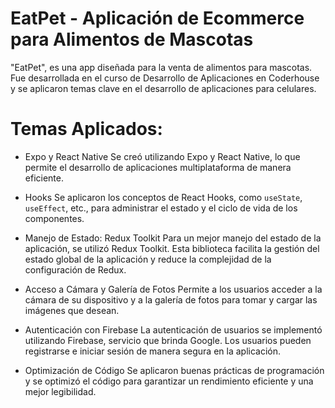 # EatPet - Aplicación de Ecommerce para Alimentos de Mascotas

"EatPet", es una app diseñada para la venta de alimentos para mascotas. Fue desarrollada en el curso de Desarrollo de Aplicaciones en Coderhouse y se aplicaron temas clave en el desarrollo de aplicaciones para celulares.

# Temas Aplicados:

- Expo y React Native
Se creó utilizando Expo y React Native, lo que permite el desarrollo de aplicaciones multiplataforma de manera eficiente.

- Hooks
Se aplicaron los conceptos de React Hooks, como `useState`, `useEffect`, etc., para administrar el estado y el ciclo de vida de los componentes.

- Manejo de Estado: Redux Toolkit
Para un mejor manejo del estado de la aplicación, se utilizó Redux Toolkit. Esta biblioteca facilita la gestión del estado global de la aplicación y reduce la complejidad de la configuración de Redux.

- Acceso a Cámara y Galería de Fotos
Permite a los usuarios acceder a la cámara de su dispositivo y a la galería de fotos para tomar y cargar las imágenes que desean.

- Autenticación con Firebase
La autenticación de usuarios se implementó utilizando Firebase, servicio que brinda Google. Los usuarios pueden registrarse e iniciar sesión de manera segura en la aplicación.

- Optimización de Código
Se aplicaron buenas prácticas de programación y se optimizó el código para garantizar un rendimiento eficiente y una mejor legibilidad.

